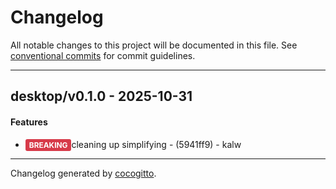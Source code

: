 # Changelog
All notable changes to this project will be documented in this file. See [conventional commits](https://www.conventionalcommits.org/) for commit guidelines.

- - -
## desktop/v0.1.0 - 2025-10-31
#### Features
- <span style="background-color: #d73a49; color: white; padding: 2px 6px; border-radius: 3px; font-weight: bold; font-size: 0.85em;">BREAKING</span>cleaning up simplifying - (5941ff9) - kalw

- - -

Changelog generated by [cocogitto](https://github.com/cocogitto/cocogitto).